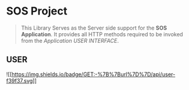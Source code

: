 # SOS Project
>This Library Serves as the Server side support 
>for the **SOS Application**. It provides all HTTP 
>methods required to be invoked from the *Application USER INTERFACE*.

## USER
![[https://img.shields.io/badge/GET:-%7B%7Burl%7D%7D/api/user-f39f37.svg]]


